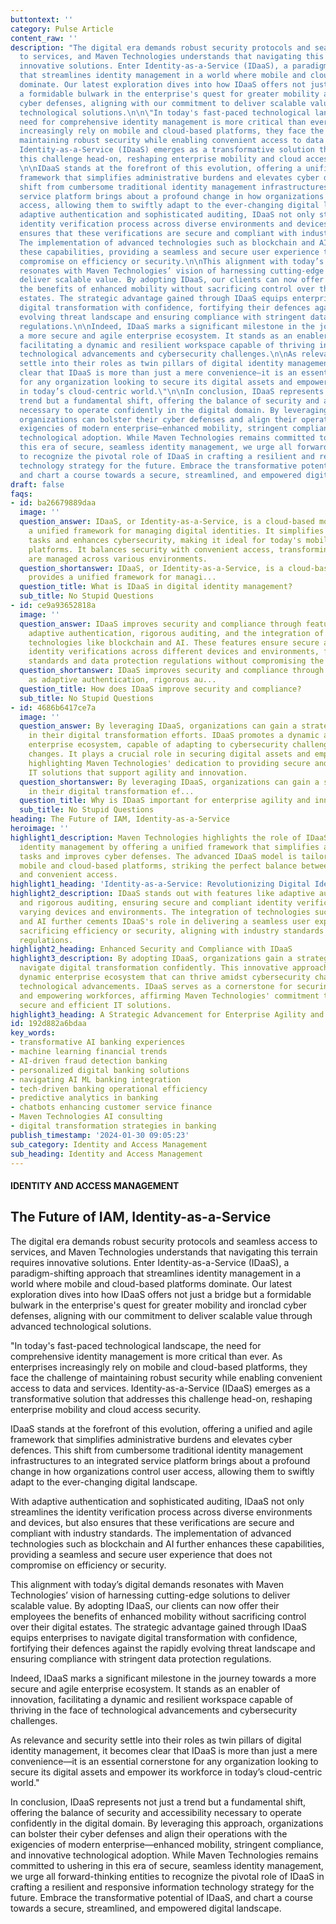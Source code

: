 ```yaml
---
buttontext: ''
category: Pulse Article
content_raw: ''
description: "The digital era demands robust security protocols and seamless access
  to services, and Maven Technologies understands that navigating this terrain requires
  innovative solutions. Enter Identity-as-a-Service (IDaaS), a paradigm-shifting approach
  that streamlines identity management in a world where mobile and cloud-based platforms
  dominate. Our latest exploration dives into how IDaaS offers not just a bridge but
  a formidable bulwark in the enterprise's quest for greater mobility and ironclad
  cyber defenses, aligning with our commitment to deliver scalable value through advanced
  technological solutions.\n\n\"In today's fast-paced technological landscape, the
  need for comprehensive identity management is more critical than ever. As enterprises
  increasingly rely on mobile and cloud-based platforms, they face the challenge of
  maintaining robust security while enabling convenient access to data and services.
  Identity-as-a-Service (IDaaS) emerges as a transformative solution that addresses
  this challenge head-on, reshaping enterprise mobility and cloud access security.
  \n\nIDaaS stands at the forefront of this evolution, offering a unified and agile
  framework that simplifies administrative burdens and elevates cyber defences. This
  shift from cumbersome traditional identity management infrastructures to an integrated
  service platform brings about a profound change in how organizations control user
  access, allowing them to swiftly adapt to the ever-changing digital landscape.\n\nWith
  adaptive authentication and sophisticated auditing, IDaaS not only streamlines the
  identity verification process across diverse environments and devices, but also
  ensures that these verifications are secure and compliant with industry standards.
  The implementation of advanced technologies such as blockchain and AI further enhances
  these capabilities, providing a seamless and secure user experience that does not
  compromise on efficiency or security.\n\nThis alignment with today’s digital demands
  resonates with Maven Technologies’ vision of harnessing cutting-edge solutions to
  deliver scalable value. By adopting IDaaS, our clients can now offer their employees
  the benefits of enhanced mobility without sacrificing control over their digital
  estates. The strategic advantage gained through IDaaS equips enterprises to navigate
  digital transformation with confidence, fortifying their defences against the rapidly
  evolving threat landscape and ensuring compliance with stringent data protection
  regulations.\n\nIndeed, IDaaS marks a significant milestone in the journey towards
  a more secure and agile enterprise ecosystem. It stands as an enabler of innovation,
  facilitating a dynamic and resilient workspace capable of thriving in the face of
  technological advancements and cybersecurity challenges.\n\nAs relevance and security
  settle into their roles as twin pillars of digital identity management, it becomes
  clear that IDaaS is more than just a mere convenience—it is an essential cornerstone
  for any organization looking to secure its digital assets and empower its workforce
  in today’s cloud-centric world.\"\n\nIn conclusion, IDaaS represents not just a
  trend but a fundamental shift, offering the balance of security and accessibility
  necessary to operate confidently in the digital domain. By leveraging this approach,
  organizations can bolster their cyber defenses and align their operations with the
  exigencies of modern enterprise—enhanced mobility, stringent compliance, and innovative
  technological adoption. While Maven Technologies remains committed to ushering in
  this era of secure, seamless identity management, we urge all forward-thinking entities
  to recognize the pivotal role of IDaaS in crafting a resilient and responsive information
  technology strategy for the future. Embrace the transformative potential of IDaaS,
  and chart a course towards a secure, streamlined, and empowered digital landscape."
draft: false
faqs:
- id: ba26679889daa
  image: ''
  question_answer: IDaaS, or Identity-as-a-Service, is a cloud-based model that provides
    a unified framework for managing digital identities. It simplifies administrative
    tasks and enhances cybersecurity, making it ideal for today's mobile and cloud-based
    platforms. It balances security with convenient access, transforming how identities
    are managed across various environments.
  question_shortanswer: IDaaS, or Identity-as-a-Service, is a cloud-based model that
    provides a unified framework for managi...
  question_title: What is IDaaS in digital identity management?
  sub_title: No Stupid Questions
- id: ce9a93652818a
  image: ''
  question_answer: IDaaS improves security and compliance through features such as
    adaptive authentication, rigorous auditing, and the integration of cutting-edge
    technologies like blockchain and AI. These features ensure secure and compliant
    identity verifications across different devices and environments, fulfilling industry
    standards and data protection regulations without compromising the user experience.
  question_shortanswer: IDaaS improves security and compliance through features such
    as adaptive authentication, rigorous au...
  question_title: How does IDaaS improve security and compliance?
  sub_title: No Stupid Questions
- id: 4686b6417ce7a
  image: ''
  question_answer: By leveraging IDaaS, organizations can gain a strategic advantage
    in their digital transformation efforts. IDaaS promotes a dynamic and flexible
    enterprise ecosystem, capable of adapting to cybersecurity challenges and technological
    changes. It plays a crucial role in securing digital assets and empowering workforces,
    highlighting Maven Technologies' dedication to providing secure and efficient
    IT solutions that support agility and innovation.
  question_shortanswer: By leveraging IDaaS, organizations can gain a strategic advantage
    in their digital transformation ef...
  question_title: Why is IDaaS important for enterprise agility and innovation?
  sub_title: No Stupid Questions
heading: The Future of IAM, Identity-as-a-Service
heroimage: ''
highlight1_description: Maven Technologies highlights the role of IDaaS in transforming
  identity management by offering a unified framework that simplifies administrative
  tasks and improves cyber defenses. The advanced IDaaS model is tailor-made for today's
  mobile and cloud-based platforms, striking the perfect balance between robust security
  and convenient access.
highlight1_heading: 'Identity-as-a-Service: Revolutionizing Digital Identity Management'
highlight2_description: IDaaS stands out with features like adaptive authentication
  and rigorous auditing, ensuring secure and compliant identity verifications across
  varying devices and environments. The integration of technologies such as blockchain
  and AI further cements IDaaS's role in delivering a seamless user experience without
  sacrificing efficiency or security, aligning with industry standards and data protection
  regulations.
highlight2_heading: Enhanced Security and Compliance with IDaaS
highlight3_description: By adopting IDaaS, organizations gain a strategic edge to
  navigate digital transformation confidently. This innovative approach fosters a
  dynamic enterprise ecosystem that can thrive amidst cybersecurity challenges and
  technological advancements. IDaaS serves as a cornerstone for securing digital assets
  and empowering workforces, affirming Maven Technologies' commitment to pioneering
  secure and efficient IT solutions.
highlight3_heading: A Strategic Advancement for Enterprise Agility and Innovation
id: 192d882a6bdaa
key_words:
- transformative AI banking experiences
- machine learning financial trends
- AI-driven fraud detection banking
- personalized digital banking solutions
- navigating AI ML banking integration
- tech-driven banking operational efficiency
- predictive analytics in banking
- chatbots enhancing customer service finance
- Maven Technologies AI consulting
- digital transformation strategies in banking
publish_timestamp: '2024-01-30 09:05:23'
sub_category: Identity and Access Management
sub_heading: Identity and Access Management
---
```


#### IDENTITY AND ACCESS MANAGEMENT
## The Future of IAM, Identity-as-a-Service
The digital era demands robust security protocols and seamless access to services, and Maven Technologies understands that navigating this terrain requires innovative solutions. Enter Identity-as-a-Service (IDaaS), a paradigm-shifting approach that streamlines identity management in a world where mobile and cloud-based platforms dominate. Our latest exploration dives into how IDaaS offers not just a bridge but a formidable bulwark in the enterprise's quest for greater mobility and ironclad cyber defenses, aligning with our commitment to deliver scalable value through advanced technological solutions.

"In today's fast-paced technological landscape, the need for comprehensive identity management is more critical than ever. As enterprises increasingly rely on mobile and cloud-based platforms, they face the challenge of maintaining robust security while enabling convenient access to data and services. Identity-as-a-Service (IDaaS) emerges as a transformative solution that addresses this challenge head-on, reshaping enterprise mobility and cloud access security. 

IDaaS stands at the forefront of this evolution, offering a unified and agile framework that simplifies administrative burdens and elevates cyber defences. This shift from cumbersome traditional identity management infrastructures to an integrated service platform brings about a profound change in how organizations control user access, allowing them to swiftly adapt to the ever-changing digital landscape.

With adaptive authentication and sophisticated auditing, IDaaS not only streamlines the identity verification process across diverse environments and devices, but also ensures that these verifications are secure and compliant with industry standards. The implementation of advanced technologies such as blockchain and AI further enhances these capabilities, providing a seamless and secure user experience that does not compromise on efficiency or security.

This alignment with today’s digital demands resonates with Maven Technologies’ vision of harnessing cutting-edge solutions to deliver scalable value. By adopting IDaaS, our clients can now offer their employees the benefits of enhanced mobility without sacrificing control over their digital estates. The strategic advantage gained through IDaaS equips enterprises to navigate digital transformation with confidence, fortifying their defences against the rapidly evolving threat landscape and ensuring compliance with stringent data protection regulations.

Indeed, IDaaS marks a significant milestone in the journey towards a more secure and agile enterprise ecosystem. It stands as an enabler of innovation, facilitating a dynamic and resilient workspace capable of thriving in the face of technological advancements and cybersecurity challenges.

As relevance and security settle into their roles as twin pillars of digital identity management, it becomes clear that IDaaS is more than just a mere convenience—it is an essential cornerstone for any organization looking to secure its digital assets and empower its workforce in today’s cloud-centric world."

In conclusion, IDaaS represents not just a trend but a fundamental shift, offering the balance of security and accessibility necessary to operate confidently in the digital domain. By leveraging this approach, organizations can bolster their cyber defenses and align their operations with the exigencies of modern enterprise—enhanced mobility, stringent compliance, and innovative technological adoption. While Maven Technologies remains committed to ushering in this era of secure, seamless identity management, we urge all forward-thinking entities to recognize the pivotal role of IDaaS in crafting a resilient and responsive information technology strategy for the future. Embrace the transformative potential of IDaaS, and chart a course towards a secure, streamlined, and empowered digital landscape.